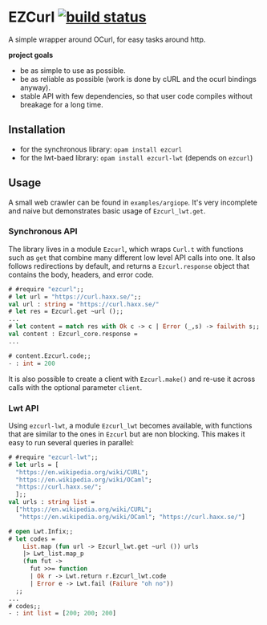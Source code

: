 # EZCurl [![build status](https://travis-ci.org/c-cube/ezcurl.svg?branch=master)](https://travis-ci.org/c-cube/ezcurl)

A simple wrapper around OCurl, for easy tasks around http.

**project goals**

- be as simple to use as possible.
- be as reliable as possible (work is done by cURL and the ocurl bindings anyway).
- stable API with few dependencies, so that user code compiles without breakage
  for a long time.

## Installation

- for the synchronous library: `opam install ezcurl`
- for the lwt-baed library: `opam install ezcurl-lwt` (depends on `ezcurl`)

## Usage

A small web crawler can be found in `examples/argiope`. It's very incomplete
and naive but demonstrates basic usage of `Ezcurl_lwt.get`.

### Synchronous API

The library lives in a module `Ezcurl`, which wraps `Curl.t` with functions
such as `get` that combine many different low level API calls into one.
It also follows redirections by default, and returns a `Ezcurl.response`
object that contains the body, headers, and error code.

```ocaml
# #require "ezcurl";;
# let url = "https://curl.haxx.se/";;
val url : string = "https://curl.haxx.se/"
# let res = Ezcurl.get ~url ();;
...
# let content = match res with Ok c -> c | Error (_,s) -> failwith s;;
val content : Ezcurl_core.response =
...

# content.Ezcurl.code;;
- : int = 200
```

It is also possible to create a client with `Ezcurl.make()` and re-use
it across calls with the optional parameter `client`.

### Lwt API

Using `ezcurl-lwt`, a module `Ezcurl_lwt` becomes available, with
functions that are similar to the ones in `Ezcurl` but are non blocking.
This makes it easy to run several queries in parallel:

```ocaml
# #require "ezcurl-lwt";;
# let urls = [
  "https://en.wikipedia.org/wiki/CURL";
  "https://en.wikipedia.org/wiki/OCaml";
  "https://curl.haxx.se/";
  ];;
val urls : string list =
  ["https://en.wikipedia.org/wiki/CURL";
   "https://en.wikipedia.org/wiki/OCaml"; "https://curl.haxx.se/"]

# open Lwt.Infix;;
# let codes =
    List.map (fun url -> Ezcurl_lwt.get ~url ()) urls
    |> Lwt_list.map_p
    (fun fut ->
      fut >>= function
      | Ok r -> Lwt.return r.Ezcurl_lwt.code
      | Error e -> Lwt.fail (Failure "oh no"))
  ;;
...
# codes;;
- : int list = [200; 200; 200]
```
